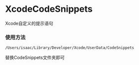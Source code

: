 # XcodeCodeSnippets
Xcode自定义的提示语句

### 使用方法

```
/Users/isaac/Library/Developer/Xcode/UserData/CodeSnippets
```
替换CodeSnippets文件夹即可
